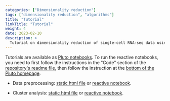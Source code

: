 ```yaml
---
categories: ["Dimensionality reduction"]
tags: ["dimensionality reduction", "algorithms"]
title: "Tutorial"
linkTitle: "Tutorial"
weight: 4
date: 2023-02-10
description: >
  Tutorial on dimensionality reduction of single-cell RNA-seq data using t-SNE and PCA.
---
```


Tutorials are available as [Pluto notebooks](https://plutojl.org/). To run the reactive notebooks, you need to first follow the instructions in the "Code" section of the [repository's readme file](https://github.com/tmichoel/genome-scale-modelling), then follow the instruction at the [bottom of the Pluto homepage](https://plutojl.org/).

- Data preprocessing: [static html file](/static/data-processing-Mouse-scRNA.html) or [reactive notebook](https://github.com/tmichoel/genome-scale-modelling/blob/main/code/notebooks/data-processing-Mouse-scRNA.jl).

- Cluster analysis: [static html file](/static/dimensionality-reduction-Mouse-scRNA.html) or [reactive notebook](https://github.com/tmichoel/genome-scale-modelling/blob/main/code/notebooks/dimensionality-reduction-Mouse-scRNA.jl).


